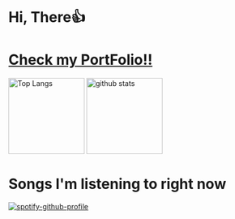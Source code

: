 #  Hi, There👍
<h1><a href="https://emp-temp.vercel.app/">Check my PortFolio!!</a></h1>
<p align="left"> 
  <img alt="Top Langs" height="150px" src="https://github-readme-stats.vercel.app/api/top-langs/?username=emp-temp&layout=compact&show_icons=true&theme=onedark" />
  <img alt="github stats" height="150px" src="https://github-readme-stats.vercel.app/api?username=emp-temp&theme=onedark&show_icons=ture" />
</p>

<h1>Songs I'm listening to right now</h1>

[![spotify-github-profile](https://spotify-github-profile.vercel.app/api/view?uid=31mutftjvmkov3h6n3gweb6ccr24&cover_image=true&theme=default&show_offline=false&background_color=121212&interchange=false)](https://github.com/kittinan/spotify-github-profile)
